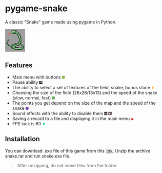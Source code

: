 # pygame-snake

A classic "Snake" game made using pygame in Python.

![](https://github.com/omka0708/pygame-snake/blob/master/img/menu/menu_background.png)

## Features
- Main menu with buttons ![](https://github.com/omka0708/pygame-snake/blob/master/img/snake_green/snake_head_up.png)
- Pause ability ![](https://github.com/omka0708/pygame-snake/blob/master/img/icons/pause_icon.png)
- The ability to select a set of textures of the field, snake, bonus stone ![](https://github.com/omka0708/pygame-snake/blob/master/img/emerald/emerald_orange.png)
- Choosing the size of the field (26x26/13x13) and the speed of the snake (slow, normal, fast) ![](https://github.com/omka0708/pygame-snake/blob/master/img/gf/gf10.png)
- The points you get depend on the size of the map and the speed of the snake ![](https://github.com/omka0708/pygame-snake/blob/master/img/snake_purple/snake_head_up.png)
- Sound effects with the ability to disable them ![](https://github.com/omka0708/pygame-snake/blob/master/img/icons/sound_on_icon.png) ![](https://github.com/omka0708/pygame-snake/blob/master/img/icons/sound_off_icon.png)
- Saving a record to a file and displaying it in the main menu ![](https://github.com/omka0708/pygame-snake/blob/master/img/apple/apple.png)
- FPS lock is 60 ![](https://github.com/omka0708/pygame-snake/blob/master/img/emerald/emerald_green.png)

## Installation
You can download .exe file of this game from this [link](https://disk.yandex.ru/d/Yuz6ImQghevdBg).
Unzip the archive snake.rar and run snake.exe file.

> After unzipping, do not move files from the folder.
